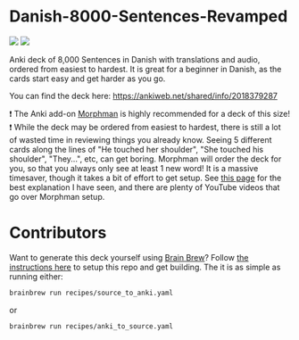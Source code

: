 # Danish-8000-Sentences-Revamped


<a title="Buy me a cuppa tea" href="https://ko-fi.com/brainbrew"><img src="https://img.shields.io/badge/ko--fi-contribute-%23579ebd.svg"></a>
<a title="Support a fellow Weekend Warrior on Patreon" href="https://www.patreon.com/jmohare?fan_landing=true"><img src="https://img.shields.io/badge/patreon-support-%23f96854.svg"></a>

Anki deck of 8,000 Sentences in Danish with translations and audio, ordered from easiest to hardest. It is great for a beginner in Danish, as the cards start easy and get harder as you go.

You can find the deck here: https://ankiweb.net/shared/info/2018379287


❗ The Anki add-on <a href="https://ankiweb.net/shared/info/900801631" rel="nofollow">Morphman</a> is highly recommended for a deck of this size! ❗ While the deck may be ordered from easiest to hardest, there is still a lot of wasted time in reviewing things you already know. Seeing 5 different cards along the lines of "He touched her shoulder", "She touched his shoulder", "They...", etc, can get boring. Morphman will order the deck for you, so that you always only see at least 1 new word! It is a massive timesaver, though it takes a bit of effort to get setup. See <a href="https://web.archive.org/web/20201220134610if_/https://massimmersionapproach.com/table-of-contents/anki/morphman/" rel="nofollow">this page</a> for the best explanation I have seen, and there are plenty of YouTube videos that go over Morphman setup. 

# Contributors

Want to generate this deck yourself using [Brain Brew][BrainBrew]? Follow [the instructions here](https://github.com/ohare93/brain-brew-starter) to setup this repo and get building. The it is as simple as running either:

```bash
brainbrew run recipes/source_to_anki.yaml
```

or

```bash
brainbrew run recipes/anki_to_source.yaml
```



[BrainBrew]: https://github.com/ohare93/brain-brew